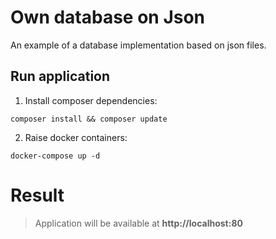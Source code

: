 # Own database on Json

An example of a database implementation based on json files.

## Run application
1. Install composer dependencies:
```
composer install && composer update
```

2. Raise docker containers:
```
docker-compose up -d
```

# Result
> Application will be available at **http://localhost:80**